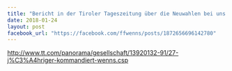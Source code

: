 ```yaml
---
title: "Bericht in der Tiroler Tageszeitung über die Neuwahlen bei uns in Wenns ... ;) ;)"
date: 2018-01-24
layout: post
facebook_url: "https://facebook.com/ffwenns/posts/1872656696142780"
---
```


http://www.tt.com/panorama/gesellschaft/13920132-91/27-j%C3%A4hriger-kommandiert-wenns.csp